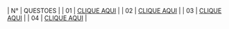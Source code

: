| N°   | QUESTOES |
| 01   | [CLIQUE AQUI](EXE01) |
| 02   | [CLIQUE AQUI](EXE02) |
| 03   | [CLIQUE AQUI](EXE03) |
| 04   | [CLIQUE AQUI](EXE04) |
